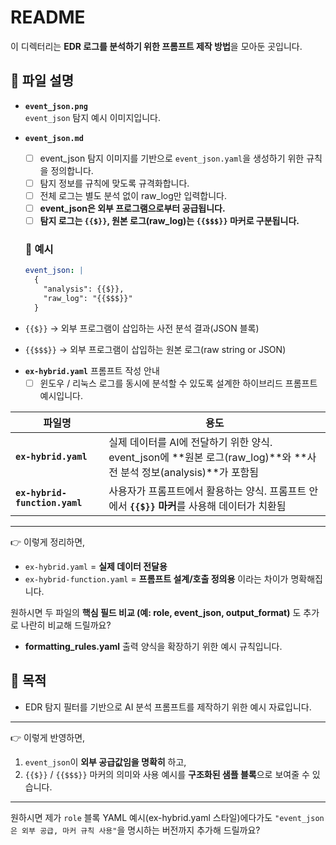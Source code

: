 # README

이 디렉터리는 **EDR 로그를 분석하기 위한 프롬프트 제작 방법**을 모아둔 곳입니다.

## 📂 파일 설명

* **`event_json.png`**  
  `event_json` 탐지 예시 이미지입니다.

* **`event_json.md`**  
  - [ ] event_json 탐지 이미지를 기반으로 `event_json.yaml`을 생성하기 위한 규칙을 정의합니다.  
  - [ ] 탐지 정보를 규칙에 맞도록 규격화합니다.  
  - [ ] 전체 로그는 별도 분석 없이 raw_log만 입력합니다.  
  - [ ] **event_json은 외부 프로그램으로부터 공급됩니다.**  
  - [ ] **탐지 로그는 `{{$}}`, 원본 로그(raw_log)는 `{{$$$}}` 마커로 구분됩니다.**

  ### 📌 예시
  ```yaml
  event_json: |
    {
      "analysis": {{$}}, 
      "raw_log": "{{$$$}}"
    }
  ```

* `{{$}}` → 외부 프로그램이 삽입하는 사전 분석 결과(JSON 블록)
* `{{$$$}}` → 외부 프로그램이 삽입하는 원본 로그(raw string or JSON)

- **`ex-hybrid.yaml`** 프롬프트 작성 안내  
  - [ ] 윈도우 / 리눅스 로그를 동시에 분석할 수 있도록 설계한 하이브리드 프롬프트 예시입니다.

| 파일명                         | 용도 |
| ------------------------------ | ------------------------------------------------ |
| **`ex-hybrid.yaml`**           | 실제 데이터를 AI에 전달하기 위한 양식. event_json에 **원본 로그(raw_log)**와 **사전 분석 정보(analysis)**가 포함됨 |
| **`ex-hybrid-function.yaml`**  | 사용자가 프롬프트에서 활용하는 양식. 프롬프트 안에서 **`{{$}}` 마커**를 사용해 데이터가 치환됨 |

---

👉 이렇게 정리하면,

* `ex-hybrid.yaml` = **실제 데이터 전달용**
* `ex-hybrid-function.yaml` = **프롬프트 설계/호출 정의용**
  이라는 차이가 명확해집니다.

원하시면 두 파일의 **핵심 필드 비교 (예: role, event\_json, output\_format)** 도 추가로 나란히 비교해 드릴까요?


- **formatting_rules.yaml**
  출력 양식을 확장하기 위한 예시 규칙입니다.

## 📝 목적

* EDR 탐지 필터를 기반으로 AI 분석 프롬프트를 제작하기 위한 예시 자료입니다.

---

👉 이렇게 반영하면,  
1) `event_json`이 **외부 공급값임을 명확히** 하고,  
2) `{{$}}` / `{{$$$}}` 마커의 의미와 사용 예시를 **구조화된 샘플 블록**으로 보여줄 수 있습니다.  

---

원하시면 제가 `role` 블록 YAML 예시(ex-hybrid.yaml 스타일)에다가도 `"event_json은 외부 공급, 마커 규칙 사용"`을 명시하는 버전까지 추가해 드릴까요?

